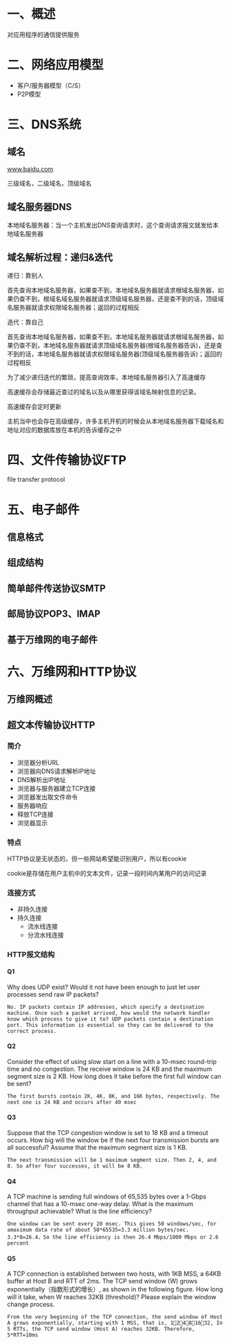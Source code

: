 # 一、概述
对应用程序的通信提供服务

# 二、网络应用模型
- 客户/服务器模型（C/S）
- P2P模型

# 三、DNS系统
## 域名
www.baidu.com

三级域名，二级域名，顶级域名

## 域名服务器DNS
本地域名服务器：当一个主机发出DNS查询请求时，这个查询请求报文就发给本地域名服务器

## 域名解析过程：递归&迭代
递归：靠别人

首先查询本地域名服务器，如果查不到，本地域名服务器就请求根域名服务器，如果仍查不到，根域名域名服务器就请求顶级域名服务器，还是查不到的话，顶级域名服务器就请求权限域名服务器；返回的过程相反

迭代：靠自己

首先查询本地域名服务器，如果查不到，本地域名服务器就请求根域名服务器，如果仍查不到，本地域名服务器就请求顶级域名服务器(根域名服务器告诉)，还是查不到的话，本地域名服务器就请求权限域名服务器(顶级域名服务器告诉)；返回的过程相反

为了减少递归迭代的繁琐，提高查询效率，本地域名服务器引入了高速缓存

高速缓存会存储最近查过的域名以及从哪里获得该域名映射信息的记录。

高速缓存会定时更新

主机当中也会存在高级缓存，许多主机开机的时候会从本地域名服务器下载域名和地址对应的数据库放在本机的告诉缓存之中

# 四、文件传输协议FTP
file transfer protocol

# 五、电子邮件
## 信息格式

## 组成结构

## 简单邮件传送协议SMTP

## 邮局协议POP3、IMAP

## 基于万维网的电子邮件

# 六、万维网和HTTP协议
## 万维网概述

## 超文本传输协议HTTP
### 简介
- 浏览器分析URL
- 浏览器向DNS请求解析IP地址
- DNS解析出IP地址
- 浏览器与服务器建立TCP连接
- 浏览器发出取文件命令
- 服务器响应
- 释放TCP连接
- 浏览器显示

### 特点
HTTP协议是无状态的，但一些网站希望能识别用户，所以有cookie

cookie是存储在用户主机中的文本文件，记录一段时间内某用户的访问记录

### 连接方式
- 非持久连接
- 持久连接
    - 流水线连接
    - 分流水线连接
### HTTP报文结构

#### Q1
Why does UDP exist? Would it not have been enough to just let user processes send raw IP packets?
```
No. IP packets contain IP addresses, which specify a destination machine. Once such a packet arrived, how would the network handler know which process to give it to? UDP packets contain a destination port. This information is essential so they can be delivered to the correct process.
```
#### Q2
Consider the effect of using slow start on a line with a 10-msec round-trip time and no congestion. The receive window is 24 KB and the maximum segment size is 2 KB. How long does it take before the first full window can be sent?
```
The first bursts contain 2K, 4K, 8K, and 16K bytes, respectively. The next one is 24 KB and occurs after 40 msec
```
#### Q3
Suppose that the TCP congestion window is set to 18 KB and a timeout occurs. How big will the window be if the next four transmission bursts are all successful? Assume that the maximum segment size is 1 KB.
```
The next transmission will be 1 maximum segment size. Then 2, 4, and 8. So after four successes, it will be 8 KB.
```
#### Q4
A TCP machine is sending full windows of 65,535 bytes over a 1-Gbps channel that has a 10-msec one-way delay. What is the maximum throughput achievable? What is the line efficiency?
```
One window can be sent every 20 msec. This gives 50 windows/sec, for amaximum data rate of about 50*65535=3.3 million bytes/sec. 3.3*8=26.4，So the line efficiency is then 26.4 Mbps/1000 Mbps or 2.6 percent
```
#### Q5
A TCP connection is established between two hosts, with 1KB MSS, a 64KB buffer at Host B and RTT of 2ms. The TCP send window (W) grows exponentially（指数形式的增长）, as shown in the following figure. How long will it take, when W reaches 32KB (threshold)? Please explain the window change process.
```
From the very beginning of the TCP connection, the send window of Host A grows exponentially, starting with 1 MSS, that is, 12481632, In 5 RTTs, the TCP send window (Host A) reaches 32KB. Therefore, 5*RTT=10ms
```
